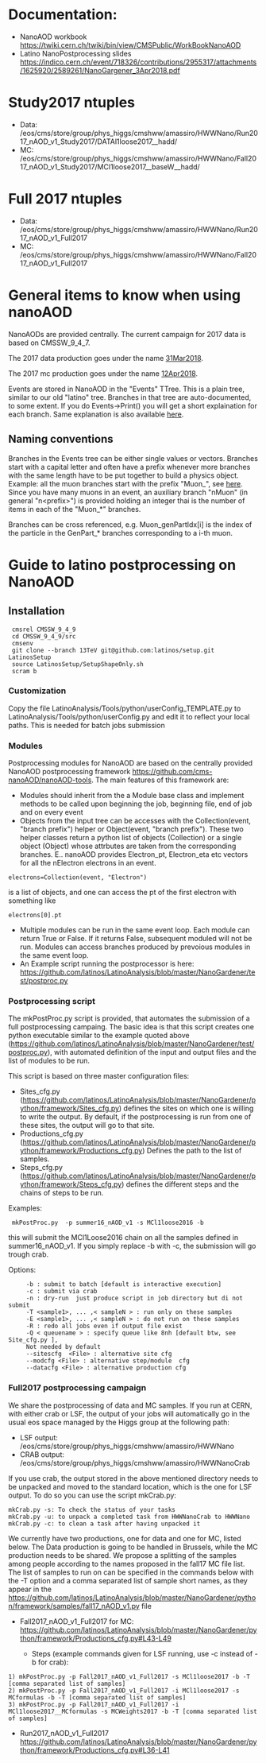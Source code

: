 # Documentation:

   * NanoAOD workbook https://twiki.cern.ch/twiki/bin/view/CMSPublic/WorkBookNanoAOD
   * Latino NanoPostprocessing slides https://indico.cern.ch/event/718326/contributions/2955317/attachments/1625920/2589261/NanoGargener_3Apr2018.pdf
   
# Study2017 ntuples
   * Data: /eos/cms/store/group/phys_higgs/cmshww/amassiro/HWWNano/Run2017_nAOD_v1_Study2017/DATAl1loose2017__hadd/ 
   * MC:  /eos/cms/store/group/phys_higgs/cmshww/amassiro/HWWNano/Fall2017_nAOD_v1_Study2017/MCl1loose2017__baseW__hadd/ 
   
# Full 2017 ntuples
   * Data:  /eos/cms/store/group/phys_higgs/cmshww/amassiro/HWWNano/Run2017_nAOD_v1_Full2017
   * MC:    /eos/cms/store/group/phys_higgs/cmshww/amassiro/HWWNano/Fall2017_nAOD_v1_Full2017
   
# General items to know when using nanoAOD

NanoAODs are provided centrally. The current campaign for 2017 data is based on CMSSW_9_4_7.

The 2017 data production goes under the name [31Mar2018](https://cmsweb.cern.ch/das/request?view=list&limit=50&instance=prod%2Fglobal&input=%2F*%2F*31Mar2018*%2FNANOAOD).

The 2017 mc production goes under the name [12Apr2018](https://cmsweb.cern.ch/das/request?view=list&limit=50&instance=prod%2Fglobal&input=%2F*%2F*12Apr2018*%2FNANOAODSIM).

Events are stored in NanoAOD in the "Events" TTree. This is a plain tree, similar to our old "latino" tree. Branches in that tree are auto-documented, to some extent. If you do Events->Print() you will get a short explaination for each branch. Same explanation is also available [here](https://cms-nanoaod-integration.web.cern.ch/integration/master/mc94X_doc.html).

## Naming conventions
Branches in the Events tree can be either single values or vectors. Branches start with a capital letter and often have a prefix whenever more branches with the same length have to be put together to build a physics object. Example: all the muon branches start with the prefix "Muon_", see [here](https://cms-nanoaod-integration.web.cern.ch/integration/master/mc94X_doc.html#Muon). Since you have many muons in an event, an auxiliary branch "nMuon" (in general "n\<prefix\>") is provided holding an integer thai is the number of items in each of the "Muon_*" branches.
  
Branches can be cross referenced, e.g.  Muon_genPartIdx[i] is the index of the particle in the GenPart_* branches corresponding to a i-th muon.



# Guide to latino postprocessing on NanoAOD

## Installation

     cmsrel CMSSW_9_4_9
     cd CMSSW_9_4_9/src
     cmsenv
     git clone --branch 13TeV git@github.com:latinos/setup.git LatinosSetup
     source LatinosSetup/SetupShapeOnly.sh
     scram b

### Customization
Copy the file LatinoAnalysis/Tools/python/userConfig_TEMPLATE.py to LatinoAnalysis/Tools/python/userConfig.py and edit it to reflect your local paths. This is needed for batch jobs submission

### Modules
Postprocessing modules for NanoAOD are based on the centrally provided NanoAOD postprocessing framework https://github.com/cms-nanoAOD/nanoAOD-tools. The main features of this framework are:
   * Modules should inherit from the a Module base class and implement methods to be called upon beginning the job, beginning file, end of job and on every event
   * Objects from the input tree can be accesses with the Collection(event, "branch prefix") helper or Object(event, "branch prefix"). These two helper classes return a python list of objects (Collection) or a single object (Object) whose attrbutes are taken from the corresponding branches. E.. nanoAOD provides Electron_pt, Electron_eta etc vectors for all the nElectron electrons in an event. 

    electrons=Collection(event, "Electron")
    
is a list of objects, and one can access the pt of the first electron with something like
    
    electrons[0].pt
    
   * Multiple modules can be run in the same event loop. Each module can return True or False. If it returns False, subsequent moduled will not be run. Modules can access branches produced by prevoious modules in the same event loop.
   * An Example script running the postprocessor is here: https://github.com/latinos/LatinoAnalysis/blob/master/NanoGardener/test/postproc.py
    

### Postprocessing script
The mkPostProc.py script is provided, that automates the submission of a full postprocessing campaing. The basic idea is that this script creates one python executable similar to the example quoted above (https://github.com/latinos/LatinoAnalysis/blob/master/NanoGardener/test/postproc.py), with automated definition of the input and output files and the list of modules to be run.

This script is based on three master configuration files:

   * Sites_cfg.py (https://github.com/latinos/LatinoAnalysis/blob/master/NanoGardener/python/framework/Sites_cfg.py) defines the sites on which one is willing to write the output. By default, if the postprocessing is run from one of these sites, the output will go to that site.
   * Productions_cfg.py (https://github.com/latinos/LatinoAnalysis/blob/master/NanoGardener/python/framework/Productions_cfg.py) Defines the path to the list of samples.
   * Steps_cfg.py (https://github.com/latinos/LatinoAnalysis/blob/master/NanoGardener/python/framework/Steps_cfg.py) defines the different steps and the chains of steps to be run.
   
 Examples:
 
     mkPostProc.py  -p summer16_nAOD_v1 -s MCl1loose2016 -b 
 
 this will submit the MCl1Loose2016 chain on all the samples defined in summer16_nAOD_v1.
 If you simply replace -b with -c, the submission will go trough crab.    
 
 Options:
     
         -b : submit to batch [default is interactive execution] 
         -c : submit via crab  
         -n : dry-run  just produce script in job directory but di not submit  
         -T <sample1>, ... ,< sampleN > : run only on these samples 
         -E <sample1>, ... ,< sampleN > : do not run on these samples 
         -R : redo all jobs even if output file exist 
         -Q < queuename > : specify queue like 8nh [default btw, see  Site_cfg.py ],   
         Not needed by default 
         --sitescfg  <File> : alternative site cfg
         --modcfg <File> : alternative step/module  cfg
         --datacfg <File> : alternative production cfg

### Full2017 postprocessing campaign

We share the postprocessing of data and MC samples. If you run at CERN, with either crab or LSF, the output of your jobs will automatically go in the usual eos space managed by the Higgs group at the following path:

   * LSF output: /eos/cms/store/group/phys_higgs/cmshww/amassiro/HWWNano
   * CRAB output: /eos/cms/store/group/phys_higgs/cmshww/amassiro/HWWNanoCrab
   
If you use crab, the output stored in the above mentioned directory needs to be unpacked and moved to the standard location, which is the one for LSF output. To do so you can use the script mkCrab.py:

    mkCrab.py -s: To check the status of your tasks
    mkCrab.py -u: to unpack a completed task from HWWNanoCrab to HWWNano
    mkCrab.py -c: to clean a task after having unpacked it
    
We currently have two productions, one for data and one for MC, listed below. The Data production is going to be handled in Brussels, while the MC production needs to be shared. We propose a splitting of the samples among people according to the names proposed in the fall17 MC file list. The list of samples to run on can be specified in the commands below with the -T option and a comma separated list of sample short names, as they appear in the https://github.com/latinos/LatinoAnalysis/blob/master/NanoGardener/python/framework/samples/fall17_nAOD_v1.py file

   * Fall2017_nAOD_v1_Full2017 for MC: https://github.com/latinos/LatinoAnalysis/blob/master/NanoGardener/python/framework/Productions_cfg.py#L43-L49
     
      * Steps (example commands given for LSF running, use -c instead of -b for crab): 
          
    1) mkPostProc.py -p Fall2017_nAOD_v1_Full2017 -s MCl1loose2017 -b -T [comma separated list of samples]     
    2) mkPostProc.py -p Fall2017_nAOD_v1_Full2017 -i MCl1loose2017 -s MCformulas -b -T [comma separated list of samples]
    3) mkPostProc.py -p Fall2017_nAOD_v1_Full2017 -i MCl1loose2017__MCformulas -s MCWeights2017 -b -T [comma separated list of samples]
    
  
  
   * Run2017_nAOD_v1_Full2017 https://github.com/latinos/LatinoAnalysis/blob/master/NanoGardener/python/framework/Productions_cfg.py#L36-L41
   

   
